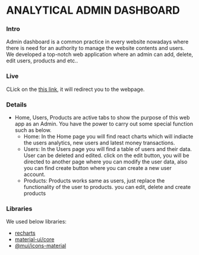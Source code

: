 # ANALYTICAL ADMIN DASHBOARD
### Intro
Admin dashboard is a common practice in every website nowadays where there is need for an authority to manage the website contents and users. We developed a top-notch web application where an admin can add, delete, edit users, products and etc..

### Live
CLick on the [this link](https://peaceful-galileo-383af2.netlify.app), it will redirect you to the webpage.


### Details
- Home, Users, Products are active tabs to show the purpose of this web app as an Admin. You have the power to carry out some special function such as below.
  - Home: In the Home page you will find react charts which will indiacte the users analytics, new users and latest money transactions.
  - Users: In the Users page you will find a table of users and their data. User can be deleted and edited. click on the edit button, you will be directed to another page where you can modify the user data, also you can find create button where you can create a new user account.
  - Products: Products works same as users, just replace the functionality of the user to products. you can edit, delete and create products

### Libraries
We used below libraries:

- [recharts](https://recharts.org/en-US/)
- [ material-ui/core](https://mui.com/components/icons/#svg-material-icons)
- [@mui/icons-material](https://mui.com/components/material-icons/)
